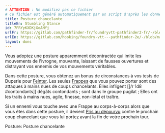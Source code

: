 ```yaml
---
# ATTENTION : Ne modifiez pas ce fichier
# Ce fichier est généré automatiquement par un script d'après les données du module Foundry VTT officiel et de sa traduction
title: Posture chancelante
titleEn: Stumbling Stance
id: 7FRYyKXDKjGoANYj
urlFr: https://gitlab.com/pathfinder-fr/foundryvtt-pathfinder2-fr/-/blob/master/data/feats/7FRYyKXDKjGoANYj.htm
urlEn: https://gitlab.com/hooking/foundry-vtt---pathfinder-2e/-/blob/master/packs/data/feats.db/stumbling-stance.json
layout: dons
---
```

Vous adoptez une posture apparemment décontractée qui imite les mouvements de l'ivrogne, mouvante, laissant de fausses ouvertures et distrayant vos ennemis de vos mouvements véritables.

Dans cette posture, vous obtenez un bonus de circonstances à vos tests de Duperie pour [Feinter](../actions/feinter.md). Les seules [Frappes](../actions/frapper.md) que vous pouvez porter sont des attaques à mains nues de coups chancelants. Elles infligent [[/r 1d8 #contondants]] dégâts contondants ; sont dans le groupe pugilat ; Elles ont les traits à mains nues, agile, finesse, non-létal et traître.

Si un ennemi vous touche avec une Frappe au corps-à-corps alors que vous êtes dans cette posture, il devient [Pris au dépourvu](../conditions/pris-au-dépourvu.md) contre le prochain coup chancelant que vous lui portez avant la fin de votre prochain tour.

Posture: Posture chancelante
